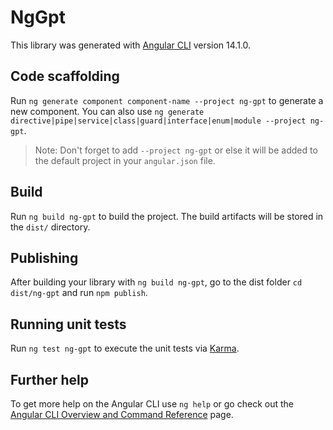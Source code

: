 # NgGpt

This library was generated with [Angular CLI](https://github.com/angular/angular-cli) version 14.1.0.

## Code scaffolding

Run `ng generate component component-name --project ng-gpt` to generate a new component. You can also use `ng generate directive|pipe|service|class|guard|interface|enum|module --project ng-gpt`.
> Note: Don't forget to add `--project ng-gpt` or else it will be added to the default project in your `angular.json` file. 

## Build

Run `ng build ng-gpt` to build the project. The build artifacts will be stored in the `dist/` directory.

## Publishing

After building your library with `ng build ng-gpt`, go to the dist folder `cd dist/ng-gpt` and run `npm publish`.

## Running unit tests

Run `ng test ng-gpt` to execute the unit tests via [Karma](https://karma-runner.github.io).

## Further help

To get more help on the Angular CLI use `ng help` or go check out the [Angular CLI Overview and Command Reference](https://angular.io/cli) page.
